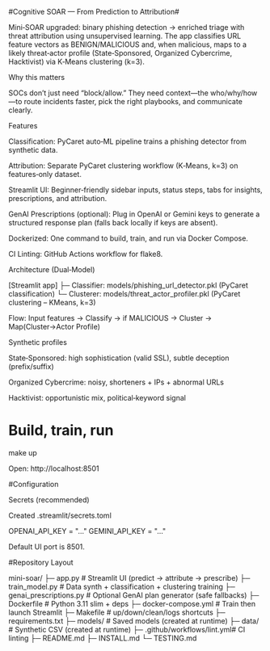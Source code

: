 #Cognitive SOAR — From Prediction to Attribution#

Mini‑SOAR upgraded: binary phishing detection → enriched triage with threat attribution using unsupervised learning. The app classifies URL feature vectors as BENIGN/MALICIOUS and, when malicious, maps to a likely threat‑actor profile (State‑Sponsored, Organized Cybercrime, Hacktivist) via K‑Means clustering (k=3).

Why this matters

SOCs don’t just need “block/allow.” They need context—the who/why/how—to route incidents faster, pick the right playbooks, and communicate clearly.

Features

Classification: PyCaret auto‑ML pipeline trains a phishing detector from synthetic data.

Attribution: Separate PyCaret clustering workflow (K‑Means, k=3) on features‑only dataset.

Streamlit UI: Beginner‑friendly sidebar inputs, status steps, tabs for insights, prescriptions, and attribution.

GenAI Prescriptions (optional): Plug in OpenAI or Gemini keys to generate a structured response plan (falls back locally if keys are absent).

Dockerized: One command to build, train, and run via Docker Compose.

CI Linting: GitHub Actions workflow for flake8.

Architecture (Dual‑Model)

[Streamlit app]
   ├─ Classifier: models/phishing_url_detector.pkl  (PyCaret classification)
   └─ Clusterer: models/threat_actor_profiler.pkl   (PyCaret clustering – KMeans, k=3)

Flow: Input features → Classify → if MALICIOUS → Cluster → Map(Cluster→Actor Profile)

Synthetic profiles

State‑Sponsored: high sophistication (valid SSL), subtle deception (prefix/suffix)

Organized Cybercrime: noisy, shorteners + IPs + abnormal URLs

Hacktivist: opportunistic mix, political‑keyword signal



# Build, train, run
make up
   
Open: http://localhost:8501



#Configuration

Secrets (recommended)

Created .streamlit/secrets.toml

OPENAI_API_KEY = "..."
GEMINI_API_KEY = "..."

Default UI port is 8501. 

#Repository Layout

mini-soar/
├─ app.py                    # Streamlit UI (predict → attribute → prescribe)
├─ train_model.py            # Data synth + classification + clustering training
├─ genai_prescriptions.py    # Optional GenAI plan generator (safe fallbacks)
├─ Dockerfile                # Python 3.11 slim + deps
├─ docker-compose.yml        # Train then launch Streamlit
├─ Makefile                  # up/down/clean/logs shortcuts
├─ requirements.txt
├─ models/                   # Saved models (created at runtime)
├─ data/                     # Synthetic CSV (created at runtime)
├─ .github/workflows/lint.yml# CI linting
├─ README.md
├─ INSTALL.md
└─ TESTING.md



